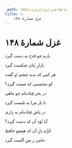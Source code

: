 ```yaml
---
_path: حافظ-شیرازی/غزلیات/148
title: >-
    غزل شمارهٔ ۱۴۸
---
```

# غزل شمارهٔ ۱۴۸

<div class="b" id="bn1"><div class="m1"><p>یارم چو قدح به دست گیرد</p></div>
<div class="m2"><p>بازارِ بُتان شکست گیرد</p></div></div>
<div class="b" id="bn2"><div class="m1"><p>هر کس که بدید چشم او گفت</p></div>
<div class="m2"><p>کو محتسبی که مست گیرد؟</p></div></div>
<div class="b" id="bn3"><div class="m1"><p>در بحر فِتاده‌ام چو ماهی</p></div>
<div class="m2"><p>تا یار مرا به شَست گیرد</p></div></div>
<div class="b" id="bn4"><div class="m1"><p>در پاش فِتاده‌ام به زاری</p></div>
<div class="m2"><p>آیا بُوَد آن که دست گیرد؟</p></div></div>
<div class="b" id="bn5"><div class="m1"><p>خُرَّم دلِ آن که همچو حافظ</p></div>
<div class="m2"><p>جامی ز مِیِ اَلَست گیرد</p></div></div>
